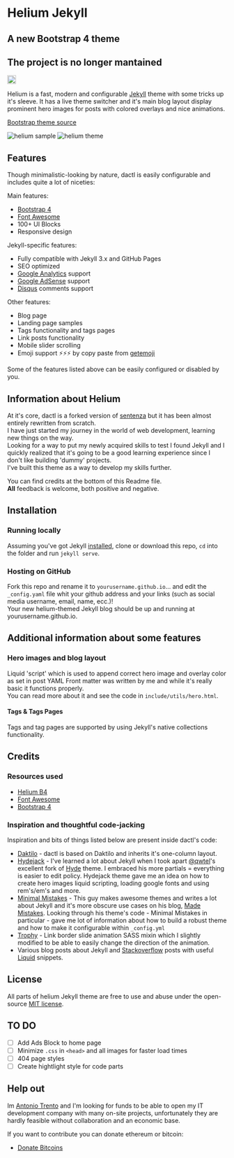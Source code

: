 # Helium Jekyll
## A new Bootstrap 4 theme

## The project is no longer mantained

<a href="https://jekyll-themes.com">
    <img src="https://img.shields.io/badge/featured%20on-JT-red.svg" height="20" alt="Jekyll Themes Shield" >
</a>

Helium is a fast, modern and configurable [Jekyll](http://jekyllrb.com/) theme with some tricks up it's sleeve. It has a live theme switcher and it's main blog layout display prominent hero images for posts with colored overlays and nice animations.

[Bootstrap theme source](https://uideck.com/products/helium-ui-kit/)

![helium sample](https://raw.githubusercontent.com/heliumjk/bitplexjp.github.io/master/assets/images/helium-screenshot.jpg)
![helium theme](https://raw.githubusercontent.com/heliumjk/bitplexjp.github.io/master/assets/images/helium-screenshot1.jpg)

## Features
Though minimalistic-looking by nature, dactl is easily configurable and includes quite a lot of niceties:

Main features:
* [Bootstrap 4](https://v4-alpha.getbootstrap.com/)
* [Font Awesome](http://fontawesome.io/)
* 100+ UI Blocks
* Responsive design

Jekyll-specific features:
* Fully compatible with Jekyll 3.x and GitHub Pages
* SEO optimized
* [Google Analytics](https://www.google.com/analytics/) support
* [Google AdSense](https://www.google.com/adsense/start/) support
* [Disqus](https://disqus.com/) comments support

Other features:
* Blog page
* Landing page samples
* Tags functionality and tags pages
* Link posts functionality
* Mobile slider scrolling
* Emoji support ⚡️⚡️⚡️ by copy paste from [getemoji](http://getemoji.com/)

Some of the features listed above can be easily configured or disabled by you.

## Information about Helium
At it's core, dactl is a forked version of [sentenza](https://github.com/sentenza/jekyll-material-design) but it has been almost entirely rewritten from scratch.  
I have just started my journey in the world of web development, learning new things on the way.  
Looking for a way to put my newly acquired skills to test I found Jekyll and I quickly realized that it's going to be a good learning experience since I don't like building 'dummy' projects.  
I've built this theme as a way to develop my skills further.

You can find credits at the bottom of this Readme file.  
**All** feedback is welcome, both positive and negative.

## Installation
### Running locally
Assuming you've got Jekyll [installed](https://jekyllrb.com/docs/installation/), clone or download this repo, `cd` into the folder and run `jekyll serve`.

### Hosting on GitHub
Fork this repo and rename it to `yourusername.github.io`... and edit the `_config.yaml` file whit your github address and your links (such as social media username, email, name, ecc.)!  
Your new helium-themed Jekyll blog should be up and running at yourusername.github.io.  


## Additional information about some features
### Hero images and blog layout
Liquid 'script' which is used to append correct hero image and overlay color as set in post YAML Front matter was written by me and while it's really basic it functions properly.  
You can read more about it and see the code in `include/utils/hero.html`.

#### Tags & Tags Pages
Tags and tag pages are supported by using Jekyll's native collections functionality.  

## Credits
### Resources used
- [Helium B4](https://uideck.com/products/helium-ui-kit/)
- [Font Awesome](http://fontawesome.io/)
- [Bootstrap 4](https://v4-alpha.getbootstrap.com/)

### Inspiration and thoughtful code-jacking
Inspiration and bits of things listed below are present inside dactl's code:
- [Daktilo](https://github.com/kronik3r/daktilo) - dactl is based on Daktilo and inherits it's one-column layout.
- [Hydejack](https://github.com/qwtel/hydejack/) - I've learned a lot about Jekyll when I took apart [@qwtel](https://github.com/qwtel/)'s excellent fork of [Hyde](https://github.com/poole/hyde) theme. I embraced his more partials = everything is easier to edit policy. Hydejack theme gave me an idea on how to create hero images liquid scripting, loading google fonts and using rem's/em's and more.
- [Minimal Mistakes](https://github.com/mmistakes/minimal-mistakes) - This guy makes awesome themes and writes a lot about Jekyll and it's more obscure use cases on his blog, [Made Mistakes](https://mademistakes.com). Looking through his theme's code - Minimal Mistakes in particular - gave me lot of information about how to build a robust theme and how to make it configurable within `_config.yml`
- [Trophy](https://github.com/thomasvaeth/trophy-jekyll) - Link border slide animation SASS mixin which I slightly modified to be able to easily change the direction of the animation.
- Various blog posts about Jekyll and [Stackoverflow](https://www.stackoverflow.com) posts with useful [Liquid](https://github.com/Shopify/liquid) snippets.

## License
All parts of helium Jekyll theme are free to use and abuse under the open-source [MIT license](http://opensource.org/licenses/mit-license.php).

## TO DO
- [ ] Add Ads Block to home page 
- [ ] Minimize `.css` in `<head>` and all images for faster load times
- [ ] 404 page styles
- [ ] Create hightlight style for code parts

## Help out
Im [Antonio Trento](https://antoniotrento.github.io) and I'm looking for funds to be able to open my IT development company with many on-site projects, unfortunately they are hardly feasible without collaboration and an economic base.

If you want to contribute you can donate ethereum or bitcoin:
- [Donate Bitcoins](https://blockchain.info/address/1B9rDoFCndbsKXL9QiefUcUGUbJH9Y1i6M)
